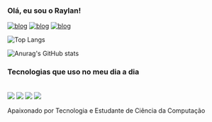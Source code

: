 ### Olá, eu sou o Raylan!

[![blog](https://img.shields.io/badge/LinkedIn-0077B5?style=for-the-badge&logo=linkedin&logoColor=white)](https://www.linkedin.com/in/raylannlopes/)
[![blog](https://img.shields.io/badge/Instagram-E4405F?style=for-the-badge&logo=instagram&logoColor=white)](https://www.instagram.com/raylann_lopes/)
[![blog](https://img.shields.io/badge/Twitter-1DA1F2?style=for-the-badge&logo=twitter&logoColor=white)](https://twitter.com/raylann_lopes)


![Top Langs](https://github-readme-stats.vercel.app/api/top-langs/?username=anuraghazra&hide_progress=true)

![Anurag's GitHub stats](https://github-readme-stats.vercel.app/api?username=raylann-lopes&show_icons=true&theme=white)

### Tecnologias que uso no meu dia a dia

<div style = "display: inline_block"><br/>
    <img align="center" alt'="html5" src = "https://img.shields.io/badge/HTML5-E34F26?style=for-the-badge&logo=html5&logoColor=white"/>
    <img align="center" alt'="html5" src = "https://img.shields.io/badge/CSS3-1572B6?style=for-the-badge&logo=css3&logoColor=white"/>
    <img align="center" alt'="html5" src = "https://img.shields.io/badge/JavaScript-F7DF1E?style=for-the-badge&logo=javascript&logoColor=black"/>
    <img align="center" alt'="html5" src = "https://img.shields.io/badge/PHP-777BB4?style=for-the-badge&logo=php&logoColor=white"(https://github.com/raylann-lopes)/>
</div>
<br/>
Apaixonado por Tecnologia e Estudante de Ciência da Computação
